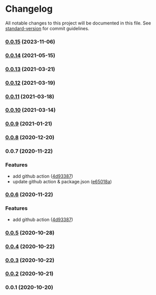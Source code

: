 # Changelog

All notable changes to this project will be documented in this file. See [standard-version](https://github.com/conventional-changelog/standard-version) for commit guidelines.

### [0.0.15](https://github.com/youyuan-erp/core-sdk-js/compare/release-v0.0.14...release-v0.0.15) (2023-11-06)

### [0.0.14](https://github.com/youyuan-erp/core-sdk-js/compare/release-v0.0.13...release-v0.0.14) (2021-05-15)

### [0.0.13](https://github.com/youyuan-erp/core-sdk-js/compare/release-v0.0.12...release-v0.0.13) (2021-03-21)

### [0.0.12](https://github.com/youyuan-erp/core-sdk-js/compare/release-v0.0.11...release-v0.0.12) (2021-03-19)

### [0.0.11](https://github.com/youyuan-erp/core-sdk-js/compare/release-v0.0.10...release-v0.0.11) (2021-03-18)

### [0.0.10](https://github.com/youyuan-erp/core-sdk-js/compare/release-v0.0.9...release-v0.0.10) (2021-03-14)

### [0.0.9](https://github.com/youyuan-erp/core-sdk-js/compare/release-v0.0.8...release-v0.0.9) (2021-01-21)

### [0.0.8](https://github.com/youyuan-erp/core-sdk-js/compare/release-v0.0.7...release-v0.0.8) (2020-12-20)

### 0.0.7 (2020-11-22)


### Features

* add github action ([4d93387](https://github.com/youyuan-erp/core-sdk-js/commit/4d93387346d898d7c64a89dba010803fb5a7a52c))
* update github action & package.json ([e65018a](https://github.com/youyuan-erp/core-sdk-js/commit/e65018ae6dfb314b29d831319f59aec0dbd0bcaa))

### [0.0.6](https://github.com/36node/youyuan-core-sdk-js/compare/v0.0.5...v0.0.6) (2020-11-22)


### Features

* add github action ([4d93387](https://github.com/36node/youyuan-core-sdk-js/commit/4d93387346d898d7c64a89dba010803fb5a7a52c))

### [0.0.5](https://github.com/36node/youyuan-core-sdk-js/compare/v0.0.4...v0.0.5) (2020-10-28)

### [0.0.4](https://github.com/36node/youyuan-core-sdk-js/compare/v0.0.3...v0.0.4) (2020-10-22)

### [0.0.3](https://github.com/36node/youyuan-core-sdk-js/compare/v0.0.2...v0.0.3) (2020-10-22)

### [0.0.2](https://github.com/36node/youyuan-core-sdk-js/compare/v0.0.1...v0.0.2) (2020-10-21)

### 0.0.1 (2020-10-20)
